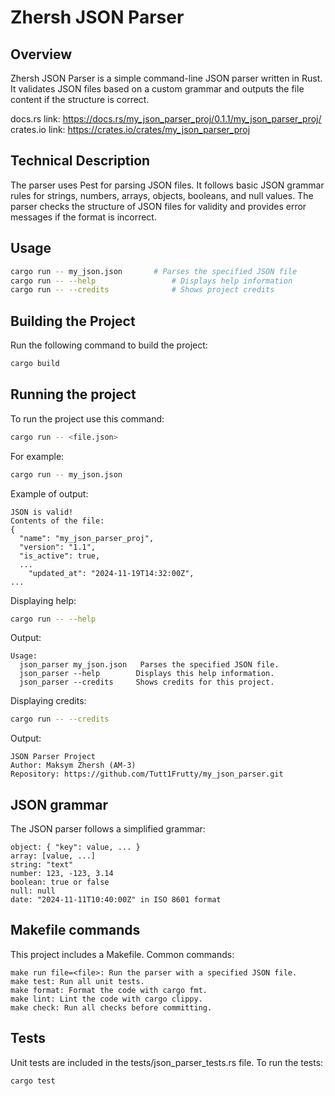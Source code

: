 # Zhersh JSON Parser

## Overview
Zhersh JSON Parser is a simple command-line JSON parser written in Rust. It validates JSON files based on a custom grammar and outputs the file content if the structure is correct.

docs.rs link: https://docs.rs/my_json_parser_proj/0.1.1/my_json_parser_proj/
crates.io link: https://crates.io/crates/my_json_parser_proj

## Technical Description
The parser uses Pest for parsing JSON files. It follows basic JSON grammar rules for strings, numbers, arrays, objects, booleans, and null values. The parser checks the structure of JSON files for validity and provides error messages if the format is incorrect.

## Usage
```bash
cargo run -- my_json.json       # Parses the specified JSON file
cargo run -- --help                 # Displays help information
cargo run -- --credits              # Shows project credits
```

## Building the Project
Run the following command to build the project:
```bash
cargo build
```

## Running the project
To run the project use this command:
```bash
cargo run -- <file.json>
```
For example:
```bash
cargo run -- my_json.json
```

Example of output:
```
JSON is valid!
Contents of the file:
{
  "name": "my_json_parser_proj",
  "version": "1.1",
  "is_active": true,
  ...
    "updated_at": "2024-11-19T14:32:00Z",
...
```

Displaying help:
```bash
cargo run -- --help
```

Output:
```
Usage:
  json_parser my_json.json   Parses the specified JSON file.
  json_parser --help        Displays this help information.
  json_parser --credits     Shows credits for this project.
```

Displaying credits:
```bash
cargo run -- --credits
```

Output:
```
JSON Parser Project
Author: Maksym Zhersh (AM-3)
Repository: https://github.com/Tutt1Frutty/my_json_parser.git
```

## JSON grammar
The JSON parser follows a simplified grammar:
```
object: { "key": value, ... }
array: [value, ...]
string: "text"
number: 123, -123, 3.14
boolean: true or false
null: null
date: "2024-11-11T10:40:00Z" in ISO 8601 format
```

## Makefile commands
This project includes a Makefile. Common commands:
``` 
make run file=<file>: Run the parser with a specified JSON file.
make test: Run all unit tests.
make format: Format the code with cargo fmt.
make lint: Lint the code with cargo clippy.
make check: Run all checks before committing.
```

## Tests
Unit tests are included in the tests/json_parser_tests.rs file. To run the tests:
```bash
cargo test
```
